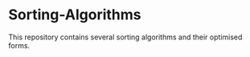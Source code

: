 # Sorting-Algorithms
This repository contains several sorting algorithms and their optimised forms.
